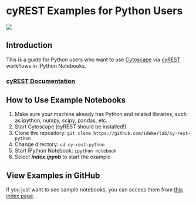 # cyREST Examples for Python Users 

![](http://cl.ly/XohP/logo300.png)


## Introduction
This is a guide for Python users who want to use [Cytoscape](http://www.cytoscape.org/index.html) via [cyREST](http://apps.cytoscape.org/apps/cyrest) workflows in IPython Notebooks. 

### [cyREST Documentation](https://github.com/idekerlab/cyREST/wiki)


## How to Use Example Notebooks

1. Make sure your machine already has Python and related libraries, such as ipython, numpy, scipy, pandas, etc.
1. Start Cytoscape (cyREST should be installed!)
1. Clone the repository: ```git clone https://github.com/idekerlab/cy-rest-python```
1. Change directory: ```cd cy-rest-python```
1. Start IPython Notebook: ```ipython notebook```
1. Select _**index.ipynb**_ to start the example


## View Examples in GitHub
If you just want to see sample notebooks, you can access them from [this index page](https://github.com/idekerlab/cy-rest-python/blob/develop/index.ipynb).